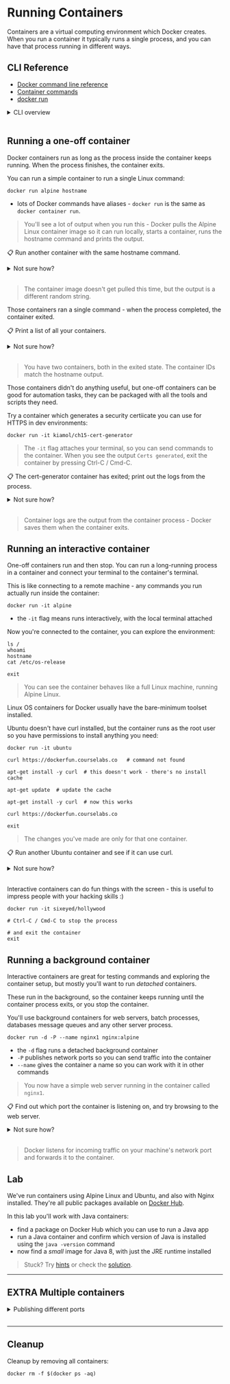 # Running Containers

Containers are a virtual computing environment which Docker creates. When you run a container it typically runs a single process, and you can have that process running in different ways.

## CLI Reference

- [Docker command line reference](https://docs.docker.com/engine/reference/commandline/cli/)
- [Container commands](https://docs.docker.com/engine/reference/commandline/container/)
- [docker run](https://docs.docker.com/engine/reference/commandline/run/)

<details>
  <summary>CLI overview</summary>

The Docker command line sends instructions to the Docker API. 

Commands are grouped by types of object (e.g. containers and networks). You can always print help to list the available commands and the options for a specific command:

```
docker

docker container --help

docker container run --help
```
</details><br/>

## Running a one-off container

Docker containers run as long as the process inside the container keeps running. When the process finishes, the container exits.

You can run a simple container to run a single Linux command:

```
docker run alpine hostname
```

- lots of Docker commands have aliases - `docker run` is the same as `docker container run`.

> You'll see a lot of output when you run this - Docker pulls the Alpine Linux container image so it can run locally, starts a container, runs the hostname command and prints the output.

📋 Run another container with the same hostname command.

<details>
  <summary>Not sure how?</summary>

```
docker run alpine hostname
```

</details><br/>

> The container image doesn't get pulled this time, but the output is a different random string.

Those containers ran a single command - when the process completed, the container exited.

📋 Print a list of all your containers.

<details>
  <summary>Not sure how?</summary>

```
# print running containers:
docker container ls

# or use ps; the a flag shows all statuses
docker ps -a
```

</details><br/>

> You have two containers, both in the exited state. The container IDs match the hostname output.

Those containers didn't do anything useful, but  one-off containers can be good for automation tasks, they can be packaged with all the tools and scripts they need.

Try a container which generates a security certiicate you can use for HTTPS in dev environments:

```
docker run -it kiamol/ch15-cert-generator
```

> The `-it` flag attaches your terminal, so you can send commands to the container. When you see the output `Certs generated`, exit the container by pressing Ctrl-C / Cmd-C.

📋 The cert-generator container has exited; print out the logs from the process.

<details>
  <summary>Not sure how?</summary>

```
docker container ls -a  # to find the container ID

docker container logs <container-id>
```

</details><br/>


> Container logs are the output from the container process - Docker saves them when the container exits.

## Running an interactive container

One-off containers run and then stop. You can run a long-running process in a container and connect your terminal to the container's terminal.

This is like connecting to a remote machine - any commands you run actually run inside the container:

```
docker run -it alpine
```

- the `-it` flag means runs interactively, with the local terminal attached

Now you're connected to the container, you can explore the environment:

```
ls /
whoami
hostname
cat /etc/os-release

exit
```

> You can see the container behaves like a full Linux machine, running Alpine Linux.

Linux OS containers for Docker usually have the bare-minimum toolset installed.

Ubuntu doesn't have curl installed, but the container runs as the root user so you have permissions to install anything you need:

```
docker run -it ubuntu

curl https://dockerfun.courselabs.co   # command not found

apt-get install -y curl  # this doesn't work - there's no install cache

apt-get update  # update the cache

apt-get install -y curl  # now this works

curl https://dockerfun.courselabs.co

exit
```

> The changes you've made are only for that one container.

📋 Run another Ubuntu container and see if it can use curl.

<details>
  <summary>Not sure how?</summary>

```
# you can do this as a one-off container - it won't work:
docker run ubuntu bash -c 'curl https://dockerfun.courselabs.co'
```

</details><br/>

Interactive containers can do fun things with the screen - this is useful to impress people with your hacking skills :)

```
docker run -it sixeyed/hollywood

# Ctrl-C / Cmd-C to stop the process

# and exit the container
exit
```

## Running a background container

Interactive containers are great for testing commands and exploring the container setup, but mostly you'll want to run _detached_ containers.

These run in the background, so the container keeps running until the container process exits, or you stop the container.

You'll use background containers for web servers, batch processes, databases message queues and any other server process.

```
docker run -d -P --name nginx1 nginx:alpine
```

- the `-d` flag runs a detached background container
- `-P` publishes network ports so you can send traffic into the container
- `--name` gives the container a name so you can work with it in other commands

> You now have a simple web server running in the container called `nginx1`.

📋 Find out which port the container is listening on, and try browsing to the web server.

<details>
  <summary>Not sure how?</summary>

```
# print the container's port mapping
docker container port nginx1

# browse to the port with curl or your browser
curl localhost:<container-port>
```

</details><br/>

> Docker listens for incoming traffic on your machine's network port and forwards it to the container.

## Lab

We've run containers using Alpine Linux and Ubuntu, and also with Nginx installed. They're all public packages available on [Docker Hub](https://hub.docker.com).

In this lab you'll work with Java containers:

- find a package on Docker Hub which you can use to run a Java app
- run a Java container and confirm which version of Java is installed using the `java -version` command
- now find a *small* image for Java 8, with just the JRE runtime installed

> Stuck? Try [hints](hints.md) or check the [solution](solution.md).

___
## **EXTRA** Multiple containers

<details>
  <summary>Publishing different ports</summary>

Containers are isolated compute environments, you can run multiple containers from the same package - they all behave in the same way, but they're separate.

Try running a container with a simple web server:

```
docker run -d -p 8080:80 sixeyed/whoami:21.04

curl localhost:8080
```

The `-p` flag - lowercase p - publishes a specific port, so here Docker listens on port 8080 and sends traffic into the container on port 80.

Ports are single-use resources, if you repeat the command you'll get a failure.

📋 Run some more containers from the same image, using different ports.

<details>
  <summary>Not sure how?</summary>

```
docker run -d -p 8081:80 sixeyed/whoami:21.04
docker run -d -p 8082:80 sixeyed/whoami:21.04
docker run -d -p 8083:80 sixeyed/whoami:21.04
```

</details><br/>

Check the running containers: 

```
docker ps
```

They each listen on different ports, so you can see the response from each container:

```
curl localhost:8081
curl localhost:8082
curl localhost:8083
```

</details><br/>

___
## Cleanup

Cleanup by removing all containers:

```
docker rm -f $(docker ps -aq)
```